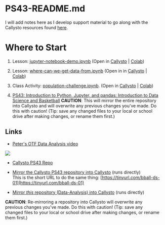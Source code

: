 # PS43-README.md

I will add notes here as I develop support material to go along with the Callysto resources found [here](https://github.com/callysto/basketball-and-data-science).

# Where to Start

1. Lesson: [jupyter-notebook-demo.ipynb](Demos/jupyter-notebook-demo.ipynb) (Open in [Callysto](https://hub.callysto.ca/jupyter/hub/user-redirect/git-pull?repo=https://github.com/pbeens/Data-Analysis&branch=main&subPath=Demos/jupyter-notebook-demo.ipynb&depth=1) | [Colab](https://githubtocolab.com/pbeens/Data-Analysis/blob/main/Demos/jupyter-notebook-demo.ipynb))

1. Lesson: [where-can-we-get-data-from.ipynb](Demos/where-can-we-get-data-from.ipynb) (Open in
   in [Callysto](https://hub.callysto.ca/jupyter/hub/user-redirect/git-pull?repo=https://github.com/pbeens/Data-Analysis&branch=main&subPath=Demos/where-can-we-get-data-from.ipynb&depth=1) | [Colab](https://githubtocolab.com/pbeens/Data-Analysis/blob/main/Demos/where-can-we-get-data-from.ipynb))

1. Class Activity: [population-challenge.ipynb](Plotly/Challenges/population-challenge.ipynb). (Open in [Callysto](https://hub.callysto.ca/jupyter/hub/user-redirect/git-pull?repo=https://github.com/pbeens/Data-Analysis&branch=main&subPath=Plotly/Challenges/population-challenge.ipynb&depth=1) | [Colab](https://githubtocolab.com/pbeens/Data-Analysis/blob/main/Plotly/Challenges/population-challenge.ipynb))


1. [PS43: Introduction to Python, Jupyter, and pandas: Introduction to Data Science and Basketball](https://hub.callysto.ca/jupyter/hub/user-redirect/git-pull?repo=https%3A%2F%2Fgithub.com%2Fcallysto%2Fbasketball-and-data-science&branch=main&subPath=content/01-introduction.ipynb&depth=1) **CAUTION**: This will mirror the entire  repository into Callysto and will overwrite any previous changes you've made. Do this with caution! (Tip: save any changed files to your local or school drive after making changes, or rename them first.)

## Links

- [Peter's OTF Data Analysis video](https://youtu.be/r8D1DU5hmUM)

[![](https://markdown-videos.vercel.app/youtube/r8D1DU5hmUM)](https://youtu.be/r8D1DU5hmUM)

- [Callysto PS43 Repo](https://github.com/callysto/basketball-and-data-science)
  
- [Mirror the Callysto PS43 repository into Callysto](https://hub.callysto.ca/jupyter/hub/user-redirect/git-pull?repo=https%3A%2F%2Fgithub.com%2Fcallysto%2Fbasketball-and-data-science&branch=main&subPath=content/01-introduction.ipynb&depth=1) (runs directly)
<br>This is the short URL to do the same thing: [https://tinyurl.com/bball-ds-01](https://tinyurl.com/bball-ds-01)

- [Mirror *this* repository (Data-Analysis) into Callysto](https://hub.callysto.ca/jupyter/hub/user-redirect/git-pull?repo=https://github.com/pbeens/Data-Analysis) (runs directly) 
  
**CAUTION**: Re-mirroring a repository into Callysto will overwrite any previous changes you've made. Do this with caution! (Tip: save any changed files to your local or school drive after making changes, or rename them first.)